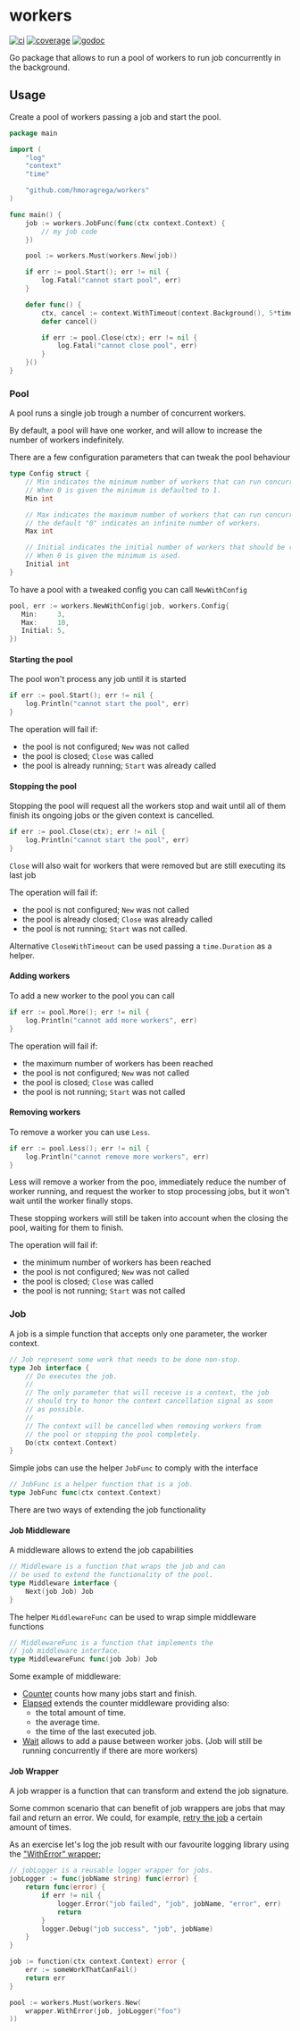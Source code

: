 # workers

[![ci][ci-badge]][ci-url]
[![coverage][coverage-badge]][coverage-url]
[![godoc][godoc-badge]][godoc-url]

Go package that allows to run a pool of workers to run job concurrently in the background.

## Usage

Create a pool of workers passing a job and start the pool.

```go
package main

import (
    "log"
    "context"
    "time"

    "github.com/hmoragrega/workers"
)

func main() {
    job := workers.JobFunc(func(ctx context.Context) {
        // my job code 
    })

    pool := workers.Must(workers.New(job))

    if err := pool.Start(); err != nil {
        log.Fatal("cannot start pool", err)
    }

    defer func() {
        ctx, cancel := context.WithTimeout(context.Background(), 5*time.Second)
        defer cancel()

        if err := pool.Close(ctx); err != nil {
            log.Fatal("cannot close pool", err)
        }    
    }()
}
```

### Pool
A pool runs a single job trough a number of concurrent workers.

By default, a pool will have one worker, and will allow to increase
the number of workers indefinitely. 

There are a few configuration parameters that can tweak the pool
behaviour

```go
type Config struct {
    // Min indicates the minimum number of workers that can run concurrently.
    // When 0 is given the minimum is defaulted to 1.
    Min int

    // Max indicates the maximum number of workers that can run concurrently.
    // the default "0" indicates an infinite number of workers.
    Max int

    // Initial indicates the initial number of workers that should be running.
    // When 0 is given the minimum is used.
    Initial int
}
```

To have a pool with a tweaked config you can call `NewWithConfig`
```go
pool, err := workers.NewWithConfig(job, workers.Config{
   Min:     3,
   Max:     10,
   Initial: 5,
})
```

#### Starting the pool
The pool won't process any job until it is started
```go
if err := pool.Start(); err != nil {
    log.Println("cannot start the pool", err)
}
```
The operation will fail if:
- the pool is not configured; `New` was not called
- the pool is closed; `Close` was called
- the pool is already running; `Start` was already called

#### Stopping the pool
Stopping the pool will request all the workers stop and 
wait until all of them finish its ongoing jobs or the 
given context is cancelled.

```go
if err := pool.Close(ctx); err != nil {
    log.Println("cannot start the pool", err)
}
```
 
`Close` will also wait for workers that were removed but
are still executing its last job 

The operation will fail if:
- the pool is not configured; `New` was not called
- the pool is already closed; `Close` was already called
- the pool is not running; `Start` was not called.

Alternative `CloseWithTimeout` can be used passing a
 `time.Duration` as a helper.

#### Adding workers
To add a new worker to the pool you can call
```go
if err := pool.More(); err != nil {
    log.Println("cannot add more workers", err)
}
```
The operation will fail if:
- the maximum number of workers has been reached
- the pool is not configured; `New` was not called
- the pool is closed; `Close` was called
- the pool is not running; `Start` was not called

#### Removing workers
To remove a worker you can use `Less`. 
```go
if err := pool.Less(); err != nil {
    log.Println("cannot remove more workers", err)
}
```
Less will remove a worker from the poo, immediately reduce
the number of worker running, and request the worker to 
stop processing jobs, but it won't wait until the worker 
finally stops.

These stopping workers will still be taken into account
when the closing the pool, waiting for them to finish.

The operation will fail if:
- the minimum number of workers has been reached
- the pool is not configured; `New` was not called
- the pool is closed; `Close` was called
- the pool is not running; `Start` was not called

### Job
A job is a simple function that accepts only one parameter, the worker context.

```go
// Job represent some work that needs to be done non-stop.
type Job interface {
	// Do executes the job.
	//
	// The only parameter that will receive is a context, the job
	// should try to honor the context cancellation signal as soon
	// as possible.
	//
	// The context will be cancelled when removing workers from
	// the pool or stopping the pool completely.
	Do(ctx context.Context)
}
```

Simple jobs can use the helper `JobFunc` to comply with the interface   
```go
// JobFunc is a helper function that is a job.
type JobFunc func(ctx context.Context)
```

There are two ways of extending the job functionality

#### Job Middleware 
A middleware allows to extend the job capabilities
```go
// Middleware is a function that wraps the job and can
// be used to extend the functionality of the pool.
type Middleware interface {
	Next(job Job) Job
}
```

The helper `MiddlewareFunc` can be used to wrap
simple middleware functions
```go 
// MiddlewareFunc is a function that implements the
// job middleware interface.
type MiddlewareFunc func(job Job) Job
```

Some example of middleware:
* [Counter](middleware/counter.go) counts how many jobs start and finish.
* [Elapsed](middleware/elapsed.go) extends the counter middleware providing also:
  - the total amount of time.
  - the average time.
  - the time of the last executed job.
* [Wait](middleware/wait.go) allows to add a pause between worker jobs. (Job will
still be running concurrently if there are more workers) 

#### Job Wrapper
A job wrapper is a function that can transform and extend the job signature. 

Some common scenario that can benefit of job wrappers are jobs that
may fail and return an error. We could, for example, [retry the job](wrapper/retry.go) 
a certain amount of times.  

As an exercise let's log the job result with our favourite logging library using the 
["WithError" wrapper](wrapper/with_error.go);
```go
// jobLogger is a reusable logger wrapper for jobs.
jobLogger := func(jobName string) func(error) {
    return func(error) {
        if err != nil {
            logger.Error("job failed", "job", jobName, "error", err)
            return    
        }
        logger.Debug("job success", "job", jobName)
    }
}

job := function(ctx context.Context) error {
    err := someWorkThatCanFail()
    return err
}

pool := workers.Must(workers.New(
    wrapper.WithError(job, jobLogger("foo")
))
```

[ci-badge]: https://github.com/hmoragrega/workers/workflows/CI/badge.svg
[ci-url]:   https://github.com/hmoragrega/workers/actions?query=workflow%3ACI

[coverage-badge]: https://coveralls.io/repos/github/hmoragrega/workers/badge.svg?branch=main
[coverage-url]:   https://coveralls.io/github/hmoragrega/workers?branch=main

[godoc-badge]: https://pkg.go.dev/badge/github.com/hmoragrega/workers.svg
[godoc-url]:   https://pkg.go.dev/github.com/hmoragrega/workers
